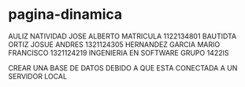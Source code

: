# pagina-dinamica
AULIZ NATIVIDAD JOSE ALBERTO MATRICULA 1122134801
BAUTIDTA ORTIZ JOSUE ANDRES 1321124305
HERNANDEZ GARCIA MARIO FRANCISCO 1321124219
INGENIERIA EN SOFTWARE GRUPO 1422IS

CREAR UNA BASE DE DATOS DEBIDO A QUE ESTA CONECTADA A UN SERVIDOR LOCAL 
